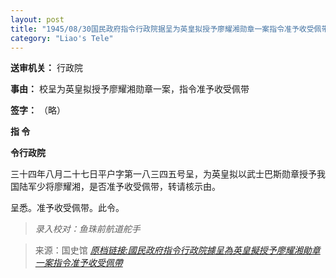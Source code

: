 ```yaml
---
layout: post
title: "1945/08/30国民政府指令行政院据呈为英皇拟授予廖耀湘勋章一案指令准予收受佩带"
category: "Liao's Tele"
---
```



**送审机关：** 行政院

**事由：** 校呈为英皇拟授予廖耀湘勋章一案，指令准予收受佩带

**签字：** （略）


**指 令**

**令行政院**

三十四年八月二十七日平户字第一八三四五号呈，为英皇拟以武士巴斯勋章授予我国陆军少将廖耀湘，是否准予收受佩带，转请核示由。

呈悉。准予收受佩带。此令。

> *录入校对：鱼珠前航道舵手*

> 来源：国史馆 [*原档链接:國民政府指令行政院據呈為英皇擬授予廖耀湘勛章一案指令准予收受佩帶*](https://ahonline.drnh.gov.tw/index.php?act=Display/image/5885986NUQ=EAz#27F)